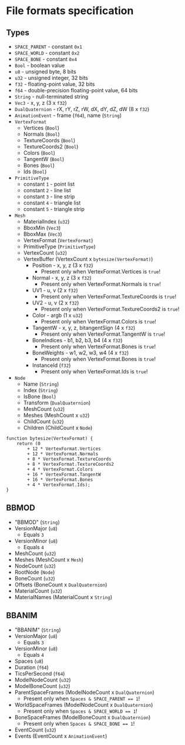 # File formats specification

## Types
* `SPACE_PARENT` - constant `0x1`
* `SPACE_WORLD` - constant `0x2`
* `SPACE_BONE` - constant `0x4`
* `Bool` - boolean value
* `u8` - unsigned byte, 8 bits
* `u32` - unsigned integer, 32 bits
* `f32` - floating-point value, 32 bits
* `f64` - double-precision floating-point value, 64 bits
* `String` - null-terminated string
* `Vec3` - x, y, z (3 x `f32`)
* `DualQuaternion` - rX, rY, rZ, rW, dX, dY, dZ, dW (8 x `f32`)
* `AnimationEvent` - frame (`f64`), name (`String`)
* `VertexFormat`
  * Vertices (`Bool`)
  * Normals (`Bool`)
  * TextureCoords (`Bool`)
  * TextureCoords2 (`Bool`)
  * Colors (`Bool`)
  * TangentW (`Bool`)
  * Bones (`Bool`)
  * Ids (`Bool`)
* `PrimitiveType`
  * constant `1` - point list
  * constant `2` - line list
  * constant `3` - line strip
  * constant `4` - triangle list
  * constant `5` - triangle strip
* `Mesh`
  * MaterialIndex (`u32`)
  * BboxMin (`Vec3`)
  * BboxMax (`Vec3`)
  * VertexFormat (`VertexFormat`)
  * PrimitiveType (`PrimitiveType`)
  * VertexCount (`u32`)
  * VertexBuffer (VertexCount x `bytesize(VertexFormat)`)
    * Position - x, y, z (3 x `f32`)
      * Present only when VertexFormat.Vertices is `true`!
    * Normal - x, y, z (3 x `f32`)
      * Present only when VertexFormat.Normals is `true`!
    * UV1 - u, v (2 x `f32`)
      * Present only when VertexFormat.TextureCoords is `true`!
    * UV2 - u, v (2 x `f32`)
      * Present only when VertexFormat.TextureCoords2 is `true`!
    * Color - argb (1 x `u32`)
      * Present only when VertexFormat.Colors is `true`!
    * TangentW - x, y, z, bitangentSign (4 x `f32`)
      * Present only when VertexFormat.TangentW is `true`!
    * BoneIndices - b1, b2, b3, b4 (4 x `f32`)
      * Present only when VertexFormat.Bones is `true`!
    * BoneWeights - w1, w2, w3, w4 (4 x `f32`)
      * Present only when VertexFormat.Bones is `true`!
    * InstanceId (`f32`)
      * Present only when VertexFormat.Ids is `true`!
* `Node`
  * Name (`String`)
  * Index (`String`)
  * IsBone (`Bool`)
  * Transform (`DualQuaternion`)
  * MeshCount (`u32`)
  * Meshes (MeshCount x `u32`)
  * ChildCount (`u32`)
  * Children (ChildCount x `Node`)

```gml
function bytesize(VertexFormat) {
    return (0
        + 12 * VertexFormat.Vertices
        + 12 * VertexFormat.Normals
        + 8 * VertexFormat.TextureCoords
        + 8 * VertexFormat.TextureCoords2
        + 4 * VertexFormat.Colors
        + 16 * VertexFormat.TangentW
        + 16 * VertexFormat.Bones
        + 4 * VertexFormat.Ids);
}
```

## BBMOD
* "BBMOD" (`String`)
* VersionMajor (`u8`)
  * Equals `3`
* VersionMinor (`u8`)
  * Equals `4`
* MeshCount (`u32`)
* Meshes (MeshCount x `Mesh`)
* NodeCount (`u32`)
* RootNode (`Node`)
* BoneCount (`u32`)
* Offsets (BoneCount x `DualQuaternion`)
* MaterialCount (`u32`)
* MaterialNames (MaterialCount x `String`)

## BBANIM
* "BBANIM" (`String`)
* VersionMajor (`u8`)
  * Equals `3`
* VersionMinor (`u8`)
  * Equals `4`
* Spaces (`u8`)
* Duration (`f64`)
* TicsPerSecond (`f64`)
* ModelNodeCount (`u32`)
* ModelBoneCount (`u32`)
* ParentSpaceFrames (ModelNodeCount x `DualQuaternion`)
  * Present only when `Spaces & SPACE_PARENT == 1`!
* WorldSpaceFrames (ModelNodeCount x `DualQuaternion`)
  * Present only when `Spaces & SPACE_WORLD == 1`!
* BoneSpaceFrames (ModelBoneCount x `DualQuaternion`)
  * Present only when `Spaces & SPACE_BONE == 1`!
* EventCount (`u32`)
* Events (EventCount x `AnimationEvent`)
